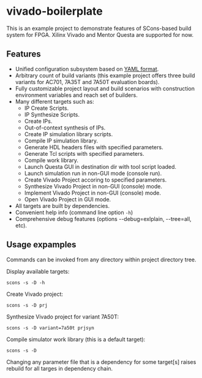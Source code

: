 # vivado-boilerplate

This is an example project to demonstrate features of SCons-based build system for FPGA. Xilinx Vivado and Mentor Questa are supported for now.

## Features
* Unified configuration subsystem based on [YAML format](https://en.wikipedia.org/wiki/YAML).
* Arbitrary count of build variants (this example project offers three build variants for AC701, 7A35T and 7A50T evaluation boards).
* Fully customizable project layout and build scenarios with construction environment variables and reach set of builders.
* Many different targets such as:
    * IP Create Scripts.
    * IP Synthesize Scripts.
    * Create IPs.                                                  
    * Out-of-context synthesis of IPs.
    * Create IP simulation library scripts.
    * Compile IP simulation library.
    * Generate HDL headers files with specified parameters.
    * Generate Tcl scripts with specified parameters.
    * Compile work library.
    * Launch Questa GUI in destination dir with tool script loaded.
    * Launch simulation run in non-GUI mode (console run).
    * Create Vivado Project accoring to specified parameters.
    * Synthesize Vivado Project in non-GUI (console) mode.
    * Implement Vivado Project in non-GUI (console) mode.
    * Open Vivado Project in GUI mode.
* All targets are built by dependencies.
* Convenient help info (command line option `-h`)
* Comprehensive debug features (options --debug=exlplain, --tree=all, etc).

## Usage expamples

Commands can be invoked from any directory within project directory tree.

Display available targets:

```
scons -s -D -h
```

Create Vivado project:

```
scons -s -D prj
```

Synthesize Vivado project for variant 7A50T:

```
scons -s -D variant=7a50t prjsyn
```

Compile simulator work library (this is a default target):

```
scons -s -D
```

Changing any parameter file that is a dependency for some target[s] raises rebuild for all targes in dependency chain.
